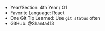 - Year/Section: 4th Year / G1
- Favorite Language: React
- One Git Tip Learned: Use `git status` often
- GitHub: @Shanta413